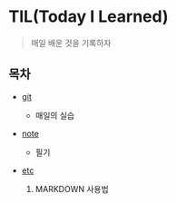 # TIL(Today I Learned)

> 매일 배운 것을 기록하자

## 목차

* [git](./git)
  * 매일의 실습

* [note](./note)
  * 필기
* [etc](./etc)
  1. MARKDOWN 사용법

